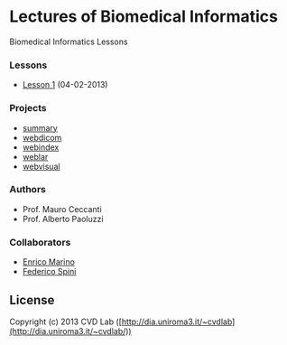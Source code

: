 # Lectures of Biomedical Informatics

Biomedical Informatics Lessons

### Lessons

- [Lesson 1](lessons/lesson01/readme.md) (04-02-2013)

### Projects

- [summary](lessons/projects/readme.md)
- [webdicom](https://github.com/cvdlab-bio/webdicom)
- [webindex](https://github.com/cvdlab-bio/webindex)
- [weblar](https://github.com/cvdlab-bio/weblar)
- [webvisual](https://github.com/cvdlab-bio/webvisual)

### Authors

- Prof. Mauro Ceccanti
- Prof. Alberto Paoluzzi

### Collaborators

- [Enrico Marino](http://enricomarino.com)
- [Federico Spini](http://federicospini.com)

## License

Copyright (c) 2013 CVD Lab ([http://dia.uniroma3.it/~cvdlab](http://dia.uniroma3.it/~cvdlab/))
